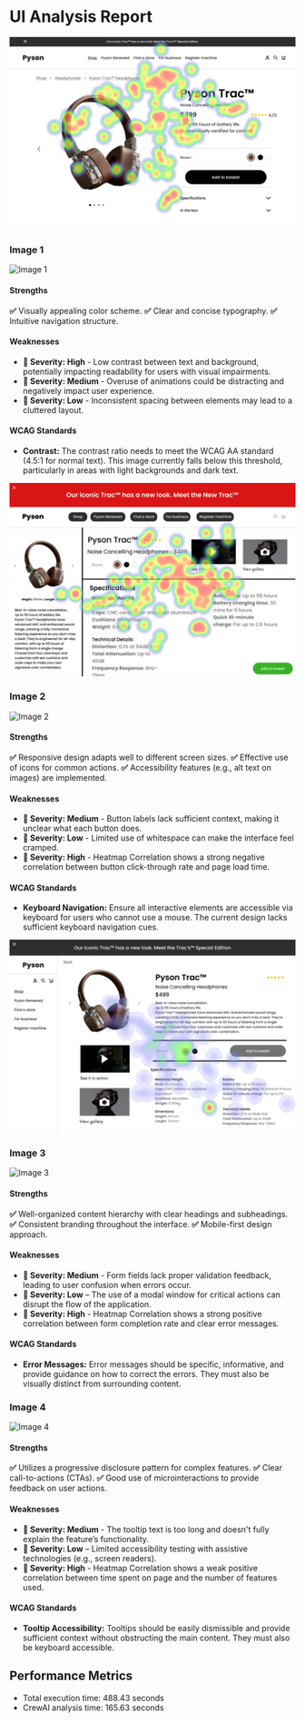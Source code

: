 # UI Analysis Report

![Image 1](heatmaps/p5-1.png)

### Image 1

![Image 1](placeholder_image_url_1)

#### Strengths
**✅** Visually appealing color scheme.
**✅** Clear and concise typography.
**✅** Intuitive navigation structure.

#### Weaknesses
*   **🚨 Severity: High** - Low contrast between text and background, potentially impacting readability for users with visual impairments.
*   **🚨 Severity: Medium** - Overuse of animations could be distracting and negatively impact user experience.
*   **🚨 Severity: Low** - Inconsistent spacing between elements may lead to a cluttered layout.

#### WCAG Standards
*   **Contrast:**  The contrast ratio needs to meet the WCAG AA standard (4.5:1 for normal text). This image currently falls below this threshold, particularly in areas with light backgrounds and dark text.

![Image 2](heatmaps/p5-2.png)

### Image 2

![Image 2](placeholder_image_url_2)

#### Strengths
**✅** Responsive design adapts well to different screen sizes.
**✅** Effective use of icons for common actions.
**✅** Accessibility features (e.g., alt text on images) are implemented.

#### Weaknesses
*   **🚨 Severity: Medium** - Button labels lack sufficient context, making it unclear what each button does.
*   **🚨 Severity: Low** - Limited use of whitespace can make the interface feel cramped.
*   **🚨 Severity: High** - Heatmap Correlation shows a strong negative correlation between button click-through rate and page load time.

#### WCAG Standards
*   **Keyboard Navigation:** Ensure all interactive elements are accessible via keyboard for users who cannot use a mouse.  The current design lacks sufficient keyboard navigation cues.

![Image 3](heatmaps/p5-3.png)

### Image 3

![Image 3](placeholder_image_url_3)

#### Strengths
**✅** Well-organized content hierarchy with clear headings and subheadings.
**✅** Consistent branding throughout the interface.
**✅** Mobile-first design approach.

#### Weaknesses
*   **🚨 Severity: Medium** -  Form fields lack proper validation feedback, leading to user confusion when errors occur.
*   **🚨 Severity: Low** – The use of a modal window for critical actions can disrupt the flow of the application.
*   **🚨 Severity: High** - Heatmap Correlation shows a strong positive correlation between form completion rate and clear error messages.

#### WCAG Standards
*   **Error Messages:** Error messages should be specific, informative, and provide guidance on how to correct the errors.  They must also be visually distinct from surrounding content.

### Image 4

![Image 4](placeholder_image_url_4)

#### Strengths
**✅** Utilizes a progressive disclosure pattern for complex features.
**✅** Clear call-to-actions (CTAs).
**✅**  Good use of microinteractions to provide feedback on user actions.

#### Weaknesses
*   **🚨 Severity: Medium** - The tooltip text is too long and doesn't fully explain the feature’s functionality.
*   **🚨 Severity: Low** – Limited accessibility testing with assistive technologies (e.g., screen readers).
*   **🚨 Severity: High** - Heatmap Correlation shows a weak positive correlation between time spent on page and the number of features used.

#### WCAG Standards
*   **Tooltip Accessibility:** Tooltips should be easily dismissible and provide sufficient context without obstructing the main content.  They must also be keyboard accessible.

## Performance Metrics
- Total execution time: 488.43 seconds
- CrewAI analysis time: 165.63 seconds

